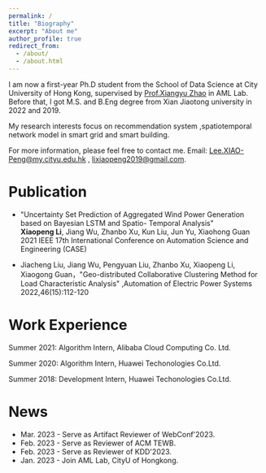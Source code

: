 ```yaml
---
permalink: /
title: "Biography"
excerpt: "About me"
author_profile: true
redirect_from: 
  - /about/
  - /about.html
---
```


I am now a first-year Ph.D student from the School of Data Science at City University of Hong Kong, supervised by [Prof.Xiangyu Zhao](https://zhaoxyai.github.io/) in AML Lab. Before that, I got M.S. and B.Eng degree from Xian Jiaotong university in 2022 and 2019. 

My research interests focus on recommendation system ,spatiotemporal network model in smart grid and smart building.

For more information, please feel free to contact me.
Email: Lee.XIAO-Peng@my.cityu.edu.hk , lixiaopeng2019@gmail.com.





Publication
======
* "Uncertainty Set Prediction of Aggregated Wind Power Generation based on Bayesian LSTM and Spatio- Temporal Analysis" \
   **Xiaopeng Li**, Jiang Wu, Zhanbo Xu, Kun Liu, Jun Yu, Xiaohong Guan \
   2021 IEEE 17th International Conference on Automation Science and Engineering (CASE)

* Jiacheng Liu, Jiang Wu, Pengyuan Liu, Zhanbo Xu, Xiaopeng Li, Xiaogong Guan，"Geo-distributed Collaborative Clustering Method for Load Characteristic Analysis" ,Automation of Electric Power Systems 2022,46(15):112-120


Work Experience
======

Summer 2021: Algorithm Intern,
Alibaba Cloud Computing Co. Ltd.

Summer 2020: Algorithm Intern,
Huawei Techonologies Co.Ltd.

Summer 2018: Development Intern,
Huawei Techonologies Co.Ltd.


News
======

* Mar. 2023 - Serve as Artifact Reviewer of WebConf'2023.
* Feb. 2023 - Serve as Reviewer of ACM TEWB.
* Feb. 2023 - Serve as Reviewer of KDD'2023.
* Jan. 2023 - Join AML Lab, CityU of Hongkong.
<!-- * May. 2022 - Successfully defended my Master Thesis at Xi’an Jiaotong University. -->
<!-- * Apr. 2022 - One paper was accepted by Journal of **Automation of Electric Power Systems** . -->
<!-- * Aug. 2021 - Attended IEEE CASE 2022 in Lyon,France and gave an  oral presentation. -->
<!-- * Jun. 2021 - Start my internship at Alibaba Cloud Group in Hangzhou. -->
<!-- * May. 2021 - One paper was accepted by conference of **IEEE CASE(Conference on Automation Science and Engineering)**. -->
<!-- * Aug. 2020 - Finish my internship at HUAWEI in Shenzhen. -->
<!-- * Jun. 2020 - Start my internship at HUAWEI in Shenzhen. -->
<!-- * Jun. 2019 - Successfully defended my Bachelor Thesis at Xi’an Jiaotong University. -->
<!-- * Jun. 2019 - Get the Honour of Outstanding Undergraduate Graduates.(1/23) -->
<!-- * Aug. 2018 - Finish my internship at HUAWEI Cloud Group in Xi'an. -->
<!-- * May. 2018 - Admitted by XJTU-HUAWEI Cloud Computing Elite Class and get an internship offer from HUAWEI. -->
<!-- * Jan. 2017 - Get admitted by the University of Cambridge,UK winter exchange program.  -->
<!-- * Aug. 2015 - Start my life at Xi'an Jiaotong University. -->
